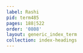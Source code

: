 ```yaml
---
label: Rashi
pid: term485
pages: 188|522
order: '0808'
layout: generic_index_term
collection: index-headings
---
```

